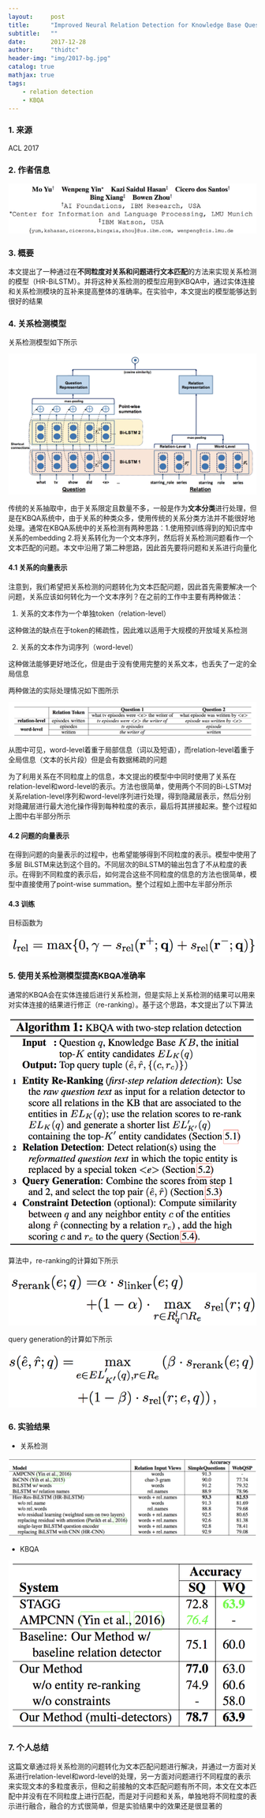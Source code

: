 ```yaml
---
layout:     post
title:      "Improved Neural Relation Detection for Knowledge Base Question Answering"
subtitle:   ""
date:       2017-12-28
author:     "thidtc"
header-img: "img/2017-bg.jpg"
catalog: true
mathjax: true
tags:
    - relation detection
    - KBQA
---
```


### 1. 来源

ACL 2017

### 2. 作者信息

![](/img/Improved_Neural_Relation_Detection_for_Knowledge_Base_Question_Answering/author_figure1.png)

### 3. 概要

本文提出了一种通过在**不同粒度对关系和问题进行文本匹配**的方法来实现关系检测的模型（HR-BiLSTM）。并将这种关系检测的模型应用到KBQA中，通过实体连接和关系检测模块的互补来提高整体的准确率。在实验中，本文提出的模型能够达到很好的结果

### 4. 关系检测模型

关系检测模型如下所示

![](/img/Improved_Neural_Relation_Detection_for_Knowledge_Base_Question_Answering/model_figure1.png)

传统的关系抽取中，由于关系限定且数量不多，一般是作为**文本分类**进行处理，但是在KBQA系统中，由于关系的种类众多，使用传统的关系分类方法并不能很好地处理。通常在KBQA系统中的关系检测有两种思路：1.使用预训练得到的知识库中关系的embedding 2.将关系转化为一个文本序列，然后将关系检测问题看作一个文本匹配的问题。本文中沿用了第二种思路，因此首先要将问题和关系进行向量化

#### 4.1 关系的向量表示

注意到，我们希望把关系检测的问题转化为文本匹配问题，因此首先需要解决一个问题，关系应该如何转化为一个文本序列？在之前的工作中主要有两种做法：

1. 关系的文本作为一个单独token（relation-level）

这种做法的缺点在于token的稀疏性，因此难以适用于大规模的开放域关系检测

2. 关系的文本作为词序列（word-level）

这种做法能够更好地泛化，但是由于没有使用完整的关系文本，也丢失了一定的全局信息

两种做法的实际处理情况如下图所示

![](/img/Improved_Neural_Relation_Detection_for_Knowledge_Base_Question_Answering/model_figure2.png)

从图中可见，word-level着重于局部信息（词以及短语），而relation-level着重于全局信息（文本的长片段）但是会有数据稀疏的问题

为了利用关系在不同粒度上的信息，本文提出的模型中中同时使用了关系在relation-level和word-level的表示。方法也很简单，使用两个不同的Bi-LSTM对关系relation-level序列和word-level序列进行处理，得到隐藏层表示，然后分别对隐藏层进行最大池化操作得到每种粒度的表示，最后将其拼接起来。整个过程如上图中右半部分所示

#### 4.2 问题的向量表示

在得到问题的向量表示的过程中，也希望能够得到不同粒度的表示。模型中使用了多层 BiLSTM来达到这个目的。不同层次的BiLSTM的输出包含了不从粒度的表示。在得到不同粒度的表示后，如何混合这些不同粒度的信息的方法也很简单，模型中直接使用了point-wise summation。整个过程如上图中左半部分所示

#### 4.3 训练

目标函数为

![](/img/Improved_Neural_Relation_Detection_for_Knowledge_Base_Question_Answering/model_figure3.png)

### 5. 使用关系检测模型提高KBQA准确率

通常的KBQA会在实体连接后进行关系检测，但是实际上关系检测的结果可以用来对实体连接的结果进行修正（re-ranking）。基于这个思路，本文提出了以下算法

![](/img/Improved_Neural_Relation_Detection_for_Knowledge_Base_Question_Answering/model_figure4.png)

算法中，re-ranking的计算如下所示

![](/img/Improved_Neural_Relation_Detection_for_Knowledge_Base_Question_Answering/model_figure5.png)

query generation的计算如下所示

![](/img/Improved_Neural_Relation_Detection_for_Knowledge_Base_Question_Answering/model_figure6.png)

### 6. 实验结果

* 关系检测

![](/img/Improved_Neural_Relation_Detection_for_Knowledge_Base_Question_Answering/exp_figure1.png)

* KBQA

![](/img/Improved_Neural_Relation_Detection_for_Knowledge_Base_Question_Answering/exp_figure2.png)

### 7. 个人总结

这篇文章通过将关系检测的问题转化为文本匹配问题进行解决，并通过一方面对关系进行relation-level和word-level的处理，另一方面对问题进行不同程度的表示来实现文本的多粒度表示，但和之前接触的文本匹配问题有所不同，本文在文本匹配中并没有在不同粒度上进行匹配，而是对于问题和关系，单独地将不同粒度的表示进行融合，融合的方式很简单，但是实验结果中的效果还是很显著的